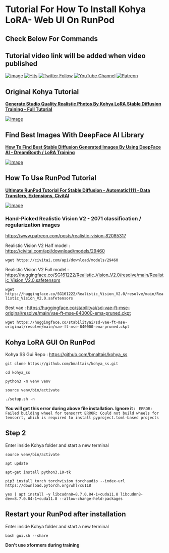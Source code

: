 # Tutorial For How To Install Kohya LoRA- Web UI On RunPod
## Check Below For Commands

## Tutorial video link will be added when video published

[![image](https://img.shields.io/discord/772774097734074388?label=Discord&logo=discord)](https://discord.com/servers/software-engineering-courses-secourses-772774097734074388) [![Hits](https://hits.seeyoufarm.com/api/count/incr/badge.svg?url=https%3A%2F%2Fgithub.com%2FFurkanGozukara%2FStable-Diffusion%2Fedit%2Fmain%2FTutorials%2FHow-To-Install-Kohya-LoRA-Web-UI-On-RunPod.md&count_bg=%2379C83D&title_bg=%239E0F0F&icon=apachespark.svg&icon_color=%23E7E7E7&title=views&edge_flat=false)](https://hits.seeyoufarm.com) [![Twitter Follow](https://img.shields.io/twitter/follow/GozukaraFurkan?label=Follow&style=social)](https://twitter.com/GozukaraFurkan) [![YouTube Channel](https://img.shields.io/badge/YouTube-Channel-red?style=for-the-badge&logo=youtube)](https://www.youtube.com/SECourses) [![Patreon](https://img.shields.io/badge/Patreon-Support%20Me-f96854?style=for-the-badge&logo=patreon)](https://www.patreon.com/your_patreon_page)

## Original Kohya Tutorial

[**Generate Studio Quality Realistic Photos By Kohya LoRA Stable Diffusion Training - Full Tutorial**](https://youtu.be/TpuDOsuKIBo)

[![image](https://user-images.githubusercontent.com/19240467/235155355-83ff14e5-a3c8-4ae8-83a5-6d2573189a22.png)](https://youtu.be/TpuDOsuKIBo)

## Find Best Images With DeepFace AI Library

[**How To Find Best Stable Diffusion Generated Images By Using DeepFace AI - DreamBooth / LoRA Training**](https://youtu.be/343I11mhnXs)

[![image](https://user-images.githubusercontent.com/19240467/236293388-6254ff84-0866-4bd4-a5d4-2db3c42be3f0.png)](https://youtu.be/343I11mhnXs)

## How To Use RunPod Tutorial

[**Ultimate RunPod Tutorial For Stable Diffusion - Automatic1111 - Data Transfers, Extensions, CivitAI**](https://www.youtube.com/watch?v=QN1vdGhjcRc) 

[![image](https://user-images.githubusercontent.com/19240467/219958249-82ecb925-901b-4f87-b776-f592b0f5eaad.png)](https://www.youtube.com/watch?v=QN1vdGhjcRc)

### Hand-Picked Realistic Vision V2 - 2071 classification / regularization images

https://www.patreon.com/posts/realistic-vision-82085317

Realistic Vision V2 Half model : https://civitai.com/api/download/models/29460

```wget https://civitai.com/api/download/models/29460```

Realistic Vision V2 Full model : https://huggingface.co/SG161222/Realistic_Vision_V2.0/resolve/main/Realistic_Vision_V2.0.safetensors

```wget https://huggingface.co/SG161222/Realistic_Vision_V2.0/resolve/main/Realistic_Vision_V2.0.safetensors```

Best vae : https://huggingface.co/stabilityai/sd-vae-ft-mse-original/resolve/main/vae-ft-mse-840000-ema-pruned.ckpt

```wget https://huggingface.co/stabilityai/sd-vae-ft-mse-original/resolve/main/vae-ft-mse-840000-ema-pruned.ckpt``` 


## Kohya LoRA GUI On RunPod

Kohya SS Gui Repo : https://github.com/bmaltais/kohya_ss

```
git clone https://github.com/bmaltais/kohya_ss.git

cd kohya_ss

python3 -m venv venv

source venv/bin/activate

./setup.sh -n
```

**You will get this error during above file installation. Ignore it :**  ``` ERROR: Failed building wheel for tensorrt
ERROR: Could not build wheels for tensorrt, which is required to install pyproject.toml-based projects```

## Step 2

Enter inside Kohya folder and start a new terminal

```
source venv/bin/activate

apt update

apt-get install python3.10-tk

pip3 install torch torchvision torchaudio --index-url https://download.pytorch.org/whl/cu118

yes | apt install -y libcudnn8=8.7.0.84-1+cuda11.8 libcudnn8-dev=8.7.0.84-1+cuda11.8 --allow-change-held-packages
```

## Restart your RunPod after installation

Enter inside Kohya folder and start a new terminal

```
bash gui.sh --share
```

**Don't use xformers during training**
